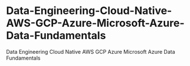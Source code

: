 # Data-Engineering-Cloud-Native-AWS-GCP-Azure-Microsoft-Azure-Data-Fundamentals
Data Engineering Cloud Native AWS GCP Azure Microsoft Azure Data Fundamentals
